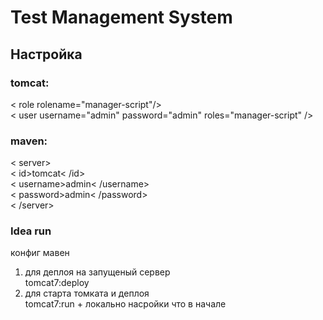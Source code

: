 # Test Management System #
## Настройка
### tomcat:  
< role rolename="manager-script"/>   
< user username="admin" password="admin" roles="manager-script" />
### maven:  
< server>  
< id>tomcat< /id>   
< username>admin< /username>  
< password>admin< /password>  
< /server> 
### Idea run
конфиг мавен  
1) для деплоя на запущеный сервер  
tomcat7:deploy
2) для старта томката и деплоя  
tomcat7:run + локально насройки что в начале
